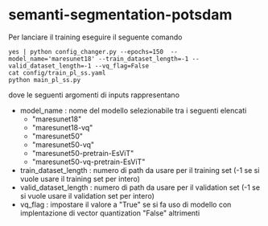 # semanti-segmentation-potsdam
 
Per lanciare il training eseguire il seguente comando

```
yes | python config_changer.py --epochs=150  --model_name='maresunet18' --train_dataset_length=-1 --valid_dataset_length=-1 --vq_flag=False
cat config/train_pl_ss.yaml
python main_pl_ss.py
```

dove le seguenti argomenti di inputs rappresentano

- model_name : nome del modello selezionabile tra i seguenti elencati 
  - "maresunet18"
  - "maresunet18-vq"
  - "maresunet50"
  - "maresunet50-vq"
  - "maresunet50-pretrain-EsViT"
  - "maresunet50-vq-pretrain-EsViT"
- train_dataset_length : numero di path da usare per il training set (-1 se si vuole usare il training set per intero)
- valid_dataset_length : numero di path da usare per il validation set (-1 se si vuole usare il validation set per intero)
- vq_flag : impostare il valore a "True" se si fa uso di modello con implentazione di vector quantization "False" altrimenti
